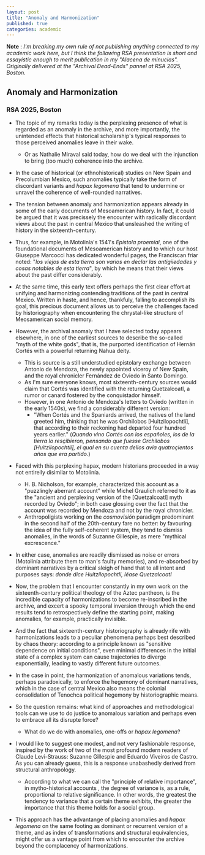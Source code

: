 ```yaml
---
layout: post
title: "Anomaly and Harmonization"
published: true
categories: academic
---
```


**Note**
:  *I'm breaking my own rule of not publishing anything connected to my academic work here, but I think the following RSA presentation is short and essayistic enough to merit publication in my "Alacena de minucias". Originally delivered at the "Archival Dead-Ends" pannel at RSA 2025, Boston.*

## Anomaly and Harmonization
### RSA 2025, Boston

- The topic of my remarks today is the perplexing presence of what is regarded as an anomaly in the archive, and more importantly, the unintended effects that historical scholarship's typical responses to those perceived anomalies leave in their wake. 
    - Or as Nathalie Miraval said today, how do we deal with the injunction to bring (too much) coherence into the archive.
- In the case of historical (or ethnohistorical) studies on New Spain and Precolumbian Mexico, such anomalies typically take the form of discordant variants and *hapax legomena* that tend to undermine or unravel the coherence of well-rounded narratives.

- The tension between anomaly and harmonization appears already in some of the early documents of Mesoamerican history. In fact, it could be argued that it was precissely the encounter with radically discordant views about the past in central Mexico that unsleashed the writing of history in the sixteenth-century. 
- Thus, for example, in Motolinía's 1541's *Epístola proemial*, one of the foundational documents of Mesoamerican history and to which our host Giuseppe Marcocci has dedicated wonderful pages, the Franciscan friar noted: "*los viejos de esta tierra son varios en declar las antigiiedades y cosas notables de esta tierra*", by which he means that their views about the past differ considerably. 
- At the same time, this early text offers perhaps the first clear effort at unifying and harmonizing contending traditions of the past in central Mexico. Written in haste, and hence, thankfuly, falling to accomplish its goal, this precious document allows us to perceive the challenges faced by historiography when encountering the chrystal-like structure of Meosamerican social memory.

- However, the archival anomaly that I have selected today appears elsewhere, in one of the earliest sources to describe the so-called "myth of the white gods", that is, the purported identification of Hernán Cortés with a powerful returning Nahua deity.
	- This is source is a still understudied epistolary exchange between Antonio de Mendoza, the newly appointed viceroy of New Spain, and the royal chronicler Fernández de Oviedo in Santo Domingo.
	- As I'm sure everyone knows, most sixteenth-century sources would claim that Cortés was identified with the returning Quetzalcoatl, a rumor or canard fostered by the conquistador himself. 
	- However, in one Antonio de Mendoza's letters to Oviedo (written in the early 1540s), we find a considerably different version:
		- "When Cortés and the Spaniards arrived, the natives of the land greeted him, thinking that he was Orchilobos [Huitzilopochtli], that according to their reckoning had departed four hundred years earlier." (*Quando vino Cortés con los españoles, los de la tierra lo  resçibieron, pensando que fuesse Orchilobos [Huitzilopochtli], el qual en su cuenta dellos avia quatroçientos años que era partido.*)

- Faced with this perplexing hapax, modern historians proceeded in a way not entirelly disimilar to Motolinía.  
	- H. B. Nicholson, for example, characterized this account as a "puzzlingly aberrant account" while Michel Graulich referred to it as the "ancient and perplexing version of the
[Quetzalcoatl] myth recorded by Oviedo"; in both case glossing over the fact that the account was recorded by Mendoza and not by the royal chronicler.
	- Anthropoligists working on the *cosmovisión* paradigm predominant in the second half of the 20th-century fare no better: by favouring the idea of the fully self-coherent system, they tend to dismiss anomalies, in the words of Suzanne Gillespie, as mere "mythical excrescence."
- In either case, anomalies are readily dismissed as noise or errors (Motolinía attribute them to man's faulty memories), and re-absorbed by dominant narratives by a critical sleigh of hand that to all intent and purposes says: *donde dice Huitzilopochtli, léase Quetzalcoatl*

- Now, the problem that I encounter constantly in my own work on the sixteenth-century political theology of the Aztec pantheon, is the incredible capacity of harmonizations to become re-inscribed in the archive, and excert a spooky temporal inversion through which the end results tend to retrospectively define the starting point, making anomalies, for example, practically invisible.
- And the fact that sixteenth-century historiography is already rife with harmonizations leads to a peculiar phenomena perhaps best described by chaos theory:  according to a principle known as "sensitive dependence on initial conditions", even minimal differences in the initial state of a complex system can cause trajectories to diverge exponentially, leading to vastly different future outcomes. 
- In the case in point, the harmonization of anomalous variations tends, perhaps paradoxically, to enforce the hegemony of dominant narratives, which in the case of central Mexico also means the colonial consolidation of Tenochca political hegemony by historiographic means.  

- So the question remains: what kind of approaches and methodological tools can we use to do justice to anomalous variation and perhaps even to embrace all its disrupte force? 
    - What do we do with anomalies, one-offs or *hapax legomena*?
- I would like to suggest one modest, and not very fashionable response, inspired by the work of two of the most profound modern readers of Claude Levi-Strauss: Suzanne Gillespie and Eduardo Viveiros de Castro. As you can already guess, this is a response unabashedly derived from structural anthropology. 
    - According to what we can call the "principle of relative importance", in mytho-historical accounts , the degree of variance is, as a rule, proportional to relative significance.
In other words, the greatest the tendency to variance that a certain theme exhibits, the greater the importance that this theme holds for a social group.
- This approach has the advantange of placing anomalies and *hapax legomena* on the same footing as dominant or recurrent version of a theme, and as index of transformations and structural equivalencies, might offer us a vantage point from which to encounter the archive beyond the complacency of harmonizations.


